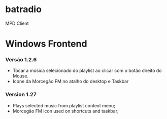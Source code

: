 # batradio
MPD Client


# Windows Frontend

### Versão 1.2.6
- Tocar a música selecionado do playlist ao clicar com o botão direito do Mouse.
- Icone da Morcegão FM no atalho do desktop e Taskbar

### Version 1.27
- Plays selected music from playlist context menu;
- Morcegão FM icon used on shortcuts and taskbar;

